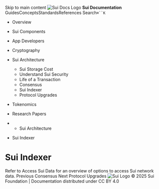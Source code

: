 Skip to main content
![Sui Docs Logo](https://docs.sui.io/img/sui-logo.svg)
**Sui Documentation**
GuidesConceptsStandardsReferences
Search`⌘``K`
  * Overview
  * Sui Components
  * App Developers
  * Cryptography
  * Sui Architecture
    * Sui Storage Cost
    * Understand Sui Security
    * Life of a Transaction
    * Consensus
    * Sui Indexer
    * Protocol Upgrades
  * Tokenomics
  * Research Papers


  *   * Sui Architecture
  * Sui Indexer


# Sui Indexer
Refer to Access Sui Data for an overview of options to access Sui network data.
Previous
Consensus
Next
Protocol Upgrades
![Sui Logo](https://docs.sui.io/img/sui-logo-footer.svg)
© 2025 Sui Foundation | Documentation distributed under CC BY 4.0
